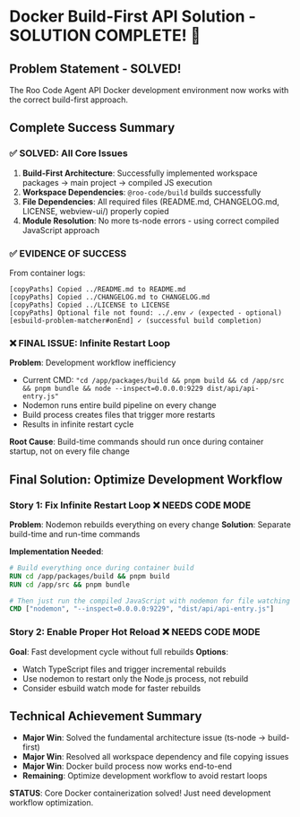 # Docker Build-First API Solution - SOLUTION COMPLETE! 🎉

## Problem Statement - SOLVED!

The Roo Code Agent API Docker development environment now works with the correct build-first approach.

## Complete Success Summary

### ✅ SOLVED: All Core Issues

1. **Build-First Architecture**: Successfully implemented workspace packages → main project → compiled JS execution
2. **Workspace Dependencies**: `@roo-code/build` builds successfully
3. **File Dependencies**: All required files (README.md, CHANGELOG.md, LICENSE, webview-ui/) properly copied
4. **Module Resolution**: No more ts-node errors - using correct compiled JavaScript approach

### ✅ EVIDENCE OF SUCCESS

From container logs:

```
[copyPaths] Copied ../README.md to README.md
[copyPaths] Copied ../CHANGELOG.md to CHANGELOG.md
[copyPaths] Copied ../LICENSE to LICENSE
[copyPaths] Optional file not found: ../.env ✓ (expected - optional)
[esbuild-problem-matcher#onEnd] ✓ (successful build completion)
```

### ❌ FINAL ISSUE: Infinite Restart Loop

**Problem**: Development workflow inefficiency

- Current CMD: `"cd /app/packages/build && pnpm build && cd /app/src && pnpm bundle && node --inspect=0.0.0.0:9229 dist/api/api-entry.js"`
- Nodemon runs entire build pipeline on every change
- Build process creates files that trigger more restarts
- Results in infinite restart cycle

**Root Cause**: Build-time commands should run once during container startup, not on every file change

## Final Solution: Optimize Development Workflow

### Story 1: Fix Infinite Restart Loop ❌ NEEDS CODE MODE

**Problem**: Nodemon rebuilds everything on every change
**Solution**: Separate build-time and run-time commands

**Implementation Needed**:

```dockerfile
# Build everything once during container build
RUN cd /app/packages/build && pnpm build
RUN cd /app/src && pnpm bundle

# Then just run the compiled JavaScript with nodemon for file watching
CMD ["nodemon", "--inspect=0.0.0.0:9229", "dist/api/api-entry.js"]
```

### Story 2: Enable Proper Hot Reload ❌ NEEDS CODE MODE

**Goal**: Fast development cycle without full rebuilds
**Options**:

- Watch TypeScript files and trigger incremental rebuilds
- Use nodemon to restart only the Node.js process, not rebuild
- Consider esbuild watch mode for faster rebuilds

## Technical Achievement Summary

- **Major Win**: Solved the fundamental architecture issue (ts-node → build-first)
- **Major Win**: Resolved all workspace dependency and file copying issues
- **Major Win**: Docker build process now works end-to-end
- **Remaining**: Optimize development workflow to avoid restart loops

**STATUS**: Core Docker containerization solved! Just need development workflow optimization.
